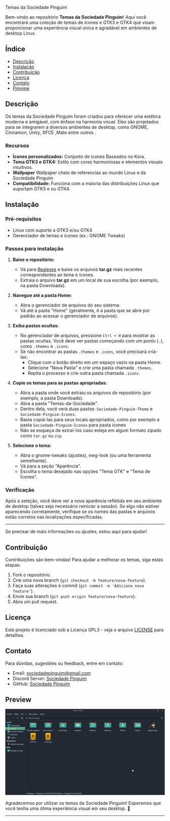 

 Temas da Sociedade Pinguim

Bem-vindo ao repositório **Temas da Sociedade Pinguim**! Aqui você encontrará uma coleção de temas de ícones e GTK3 e GTK4 que visam proporcionar uma experiência visual única e agradável em ambientes de desktop Linux.

## Índice

- [Descrição](#descrição)
- [Instalação](#instalação)
- [Contribuição](#contribuição)
- [Licença](#licença)
- [Contato](#contato)
- [Preview](#Preview)

## Descrição

Os temas da Sociedade Pinguim foram criados para oferecer uma estética moderna e amigável, com ênfase na harmonia visual. Eles são projetados para se integrarem a diversos ambientes de desktop, como GNOME, Cinnamon, Unity, XFCE ,Mate entre outros .

### Recursos

- **Ícones personalizados:** Conjunto de ícones Baseados no Kora.
- **Tema GTK3 e GTK4:** Estilo com cores harmoniosas e elementos visuais intuitivos.
- **Wallpaper**  Wallpaper cheio de referencias ao mundo Linux e da Sociedade Pinguim 
- **Compatibilidade:** Funciona com a maioria das distribuições Linux que suportam GTK3 e ou GTK4.

## Instalação

### Pré-requisitos

- Linux com suporte a GTK3 e/ou GTK4
- Gerenciador de temas e ícones (ex.: GNOME Tweaks)

### Passos para instalação



1. **Baixe o repositório:**
   - Vá para [Realeses](https://github.com/sociedadePinguim/Temas-da-Sociedade/releases) e baixe os arquivos **tar.gz** mais recentes correspondentes ao tema e ícones.
   - Extraia o arquivo **tar.gz** em um local de sua escolha (por exemplo, na pasta Downloads).

2. **Navegue até a pasta Home:**
   - Abra o gerenciador de arquivos do seu sistema.
   - Vá até a pasta "Home" (geralmente, é a pasta que se abre por padrão ao acessar o gerenciador de arquivos).

3. **Exiba pastas ocultas:**
   - No gerenciador de arquivos, pressione `Ctrl + H` para mostrar as pastas ocultas. Você deve ver pastas começando com um ponto (`.`), como `.themes` e `.icons`.
   - Se não encontrar as pastas `.themes` e `.icons`, você precisará criá-las:
     - Clique com o botão direito em um espaço vazio na pasta Home.
     - Selecione "Nova Pasta" e crie uma pasta chamada `.themes`.
     - Repita o processo e crie outra pasta chamada `.icons`.

4. **Copie os temas para as pastas apropriadas:**
   - Abra a pasta onde você extraiu os arquivos do repositório (por exemplo, a pasta Downloads).
   - Abra a pasta "Temas-da-Sociedade".
   - Dentro dela, você verá duas pastas: `Sociedade-Pinguim-Theme` e `Sociedade-Pinguim-Icones`.
   - Basta copiá-las para seus locais apropriados, como por exemplo a pasta `Sociedade-Pinguim-Icones` para pasta icones
   - Não se esqueça de extraí-los caso esteja em algum formato zipado como `tar.gz` ou `zip`

5. **Selecione o tema:**
   - Abra o gnome-tweaks (ajustes), nwg-look (ou uma ferramenta semelhante).
   - Vá para a seção "Aparência".
   - Escolha o tema desejado nas opções "Tema GTK" e "Tema de Ícones".

### Verificação

Após a seleção, você deve ver a nova aparência refletida em seu ambiente de desktop (talvez seja necessário reiniciar a sessão). Se algo não estiver aparecendo corretamente, verifique se os nomes das pastas e arquivos estão corretos nas localizações especificadas.

---

Se precisar de mais informações ou ajustes, estou aqui para ajudar!


## Contribuição

Contribuições são bem-vindas! Para ajudar a melhorar os temas, siga estas etapas:

1. Fork o repositório.
2. Crie uma nova branch (`git checkout -b feature/nova-feature`).
3. Faça suas alterações e commit (`git commit -m 'Adiciona nova feature'`).
4. Envie sua branch (`git push origin feature/nova-feature`).
5. Abra um pull request.

## Licença

Este projeto é licenciado sob a Licença GPL3 - veja o arquivo [LICENSE](LICENSE) para detalhes.

## Contato

Para dúvidas, sugestões ou feedback, entre em contato:

- Email: sociedadepinguim@gmail.com
- Discord Server: [Sociedade Pinguim](https://discord.gg/cvuzrPD)
- GitHub: [Sociedade Pinguim](https://github.com/sociedadePinguim)

## Preview
 ![Preview](https://github.com/sociedadePinguim/Temas-da-Sociedade/blob/main/photo_2024-09-26_21-20-20.jpg?raw=true)


Agradecemos por utilizar os temas da Sociedade Pinguim! Esperamos que você tenha uma ótima experiência visual em seu desktop. 🐧

--- 

